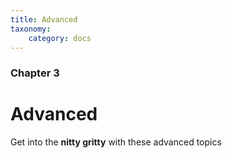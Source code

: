 ```yaml
---
title: Advanced
taxonomy:
    category: docs
---
```


### Chapter 3

# Advanced

Get into the **nitty gritty** with these advanced topics
